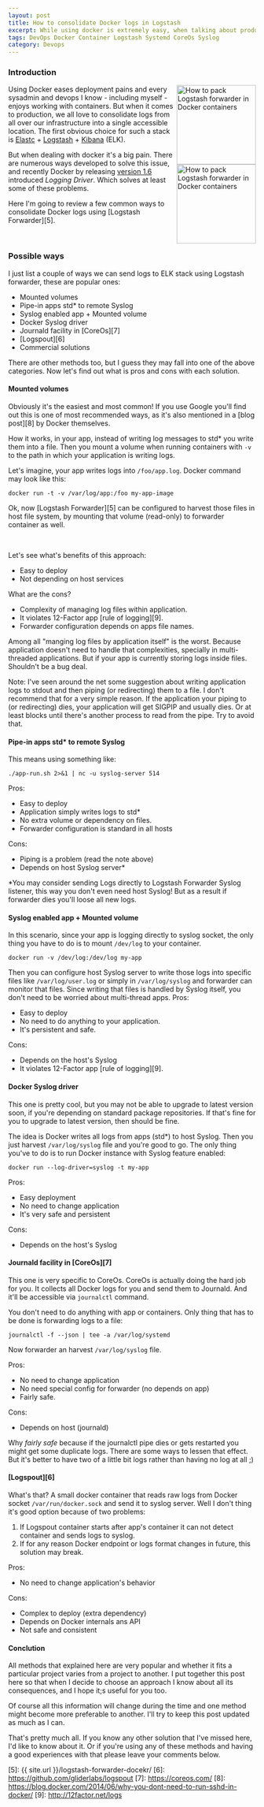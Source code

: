 ```yaml
---
layout: post
title: How to consolidate Docker logs in Logstash
excerpt: While using docker is extremely easy, when talking about production dealing with application logs inside Docker is a real pain. There are couple of ways to solve this issue.
tags: DevOps Docker Container Logstash Systemd CoreOs Syslog
category: Devops
---
```


### Introduction

<span style="float:right">
<img src="{{ site.url }}/img/logstash.png" width="161" alt="How to pack Logstash forwarder in Docker containers" title="How to pack Logstash forwarder in Docker containers" />
<br />
<img src="{{ site.url }}/img/docker-logo.png" width="161" alt="How to pack Logstash forwarder in Docker containers" title="How to pack Logstash forwarder in Docker containers" />
</span>

Using Docker eases deployment pains and every sysadmin and devops I know - including myself - enjoys working with containers. But when it comes to production, we all love to consolidate logs from all over our infrastructure into a single accessible location. The first obvious choice for such a stack is [Elastc][1] + [Logstash][2] + [Kibana][3] (ELK).

But when dealing with docker it's a big pain. There are numerous ways developed to solve this issue, and recently Docker by releasing [version 1.6][4] introduced *Logging Driver*. Which solves at least some of these problems.

Here I'm going to review a few common ways to consolidate Docker logs using [Logstash Forwarder][5].

<div class="ads"> 
    <ins class="adsbygoogle" style="display:block" data-ad-client="ca-pub-5768423765640512" data-ad-slot="4587256441" data-ad-format="rectangle"></ins> 
    <script> (adsbygoogle = window.adsbygoogle || []).push({}); </script>
</div>
<br />

### Possible ways

I just list a couple of ways we can send logs to ELK stack using Logstash forwarder, these are popular ones:

* Mounted volumes
* Pipe-in apps std* to remote Syslog
* Syslog enabled app + Mounted volume
* Docker Syslog driver
* Journald facility in [CoreOs][7]
* [Logspout][6]
* Commercial solutions

There are other methods too, but I guess they may fall into one of the above categories. Now let's find out what is pros and cons with each solution.

#### Mounted volumes

Obviously it's the easiest and most common! If you use Google you'll find out this is one of most recommended ways, as it's also mentioned in a [blog post][8] by Docker themselves.

How it works, in your app, instead of writing log messages to std* you write them into a file. Then you mount a volume when running containers with `-v` to the path in which your application is writing logs.

Let's imagine, your app writes logs into `/foo/app.log`. Docker command may look like this:

    docker run -t -v /var/log/app:/foo my-app-image

Ok, now [Logstash Forwarder][5] can be configured to harvest those files in host file system, by mounting that volume (read-only) to forwarder container as well. 

<div class="ads"> 
    <ins class="adsbygoogle" style="display:block" data-ad-client="ca-pub-5768423765640512" data-ad-slot="4587256441" data-ad-format="rectangle"></ins> 
    <script> (adsbygoogle = window.adsbygoogle || []).push({}); </script>
</div>
<br />

Let's see what's benefits of this approach:

* Easy to deploy
* Not depending on host services

What are the cons?

* Complexity of managing log files within application.
* It violates 12-Factor app [rule of logging][9].
* Forwarder configuration depends on apps file names.

Among all "manging log files by application itself" is the worst. Because application doesn't need to handle that complexities, specially in multi-threaded applications. But if your app is currently storing logs inside files. Shouldn't be a bug deal.

Note: I've seen around the net some suggestion about writing application logs to stdout and then piping (or redirecting) them to a file. I don't recommend that for a very simple reason. If the application your piping to (or redirecting) dies, your application will get SIGPIP and usually dies. Or at least blocks until there's another process to read from the pipe. Try to avoid that.

#### Pipe-in apps std* to remote Syslog

This means using something like: 

    ./app-run.sh 2>&1 | nc -u syslog-server 514

Pros: 

* Easy to deploy
* Application simply writes logs to std*
* No extra volume or dependency on files.
* Forwarder configuration is standard in all hosts

Cons:

* Piping is a problem (read the note above)
* Depends on host Syslog server*

*You may consider sending Logs directly to Logstash Forwarder Syslog listener, this way  you don't even need host Syslog! But as a result if forwarder dies you'll loose all new logs.

#### Syslog enabled app + Mounted volume

In this scenario, since your app is logging directly to syslog socket, the only thing you have to do is to mount `/dev/log` to your container.

    docker run -v /dev/log:/dev/log my-app 

Then you can configure host Syslog server to write those logs into specific files like `/var/log/user.log` or simply in `/var/log/syslog` and forwarder can monitor that files. Since writing that files is handled by Syslog itself, you don't need to be worried about multi-thread apps.
Pros:

* Easy to deploy
* No need to do anything to your application.
* It's persistent and safe.

Cons:

* Depends on the host's Syslog
* It violates 12-Factor app [rule of logging][9].

<div class="ads"> 
    <ins class="adsbygoogle" style="display:block" data-ad-client="ca-pub-5768423765640512" data-ad-slot="4587256441" data-ad-format="horizontal"></ins> 
    <script> (adsbygoogle = window.adsbygoogle || []).push({}); </script>
</div>

#### Docker Syslog driver

This one is pretty cool, but you may not be able to upgrade to latest version soon, if you're depending on standard package repositories. If that's fine for you to upgrade to latest version, then should be fine.

The idea is Docker writes all logs from apps (std*) to host Syslog. Then you just harvest `/var/log/syslog` file and you're good to go. The only thing you've to do is to run Docker instance with Syslog feature enabled:

    docker run --log-driver=syslog -t my-app

Pros:

* Easy deployment
* No need to change application
* It's very safe and persistent

Cons: 

* Depends on the host's Syslog

#### Journald facility in [CoreOs][7]

This one is very specific to CoreOs. CoreOs is actually doing the hard job for you. It collects all Docker logs for you and send them to Journald. And it'll be accessible via `journalctl` command.

You don't need to do anything with app or containers. Only thing that has to be done is forwarding logs to a file:

    journalctl -f --json | tee -a /var/log/systemd

Now forwarder an harvest `/var/log/syslog` file. 

Pros:

* No need to change application
* No need special config for forwarder (no depends on app)
* Fairly safe.

Cons: 

* Depends on host (journald)

Why *fairly safe* because if the journalctl pipe dies or gets restarted you might get some duplicate logs. There are some ways to lessen that effect. But it's better to have two of a little bit logs rather than having no log at all ;)

<div class="ads"> 
    <ins class="adsbygoogle" style="display:block" data-ad-client="ca-pub-5768423765640512" data-ad-slot="4587256441" data-ad-format="rectangle"></ins> 
    <script> (adsbygoogle = window.adsbygoogle || []).push({}); </script>
</div>

#### [Logspout][6]

What's that? A small docker container that reads raw logs from Docker socket `/var/run/docker.sock` and send it to syslog server. Well I don't thing it's good option because of two problems: 

1. If Logspout container starts after app's container it can not detect container and sends logs to syslog.
2. If for any reason Docker endpoint or logs format changes in future, this solution may break.

Pros: 

* No need to change application's behavior

Cons:

* Complex to deploy (extra dependency)
* Depends on Docker internals ans API
* Not safe and consistent

#### Conclution

All methods that explained here are very popular and whether it fits a particular project varies from a project to another. I put together this post here so that when I decide to choose an approach I know about all its consequences, and I hope it;s useful for you too.

Of course all this information will change during the time and one method might become more preferable to another. I'll try to keep this post updated as much as I can.

That's pretty much all. If you know any other solution that I've missed here, I'd like to know about it. Or if you're using any of these methods and having a good experiences with that please leave your comments below.


[1]: https://www.elastic.co/
[2]: http://logstash.net/
[3]: https://www.elastic.co/products/kibana
[4]: https://blog.docker.com/2015/04/docker-release-1-6/
[5]: {{ site.url }}/logstash-forwarder-docekr/
[6]: https://github.com/gliderlabs/logspout
[7]: https://coreos.com/
[8]: https://blog.docker.com/2014/06/why-you-dont-need-to-run-sshd-in-docker/
[9]: http://12factor.net/logs
